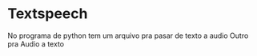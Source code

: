 # Textspeech
No programa de python tem um arquivo pra  pasar de texto a audio 
Outro pra Audio a texto 
